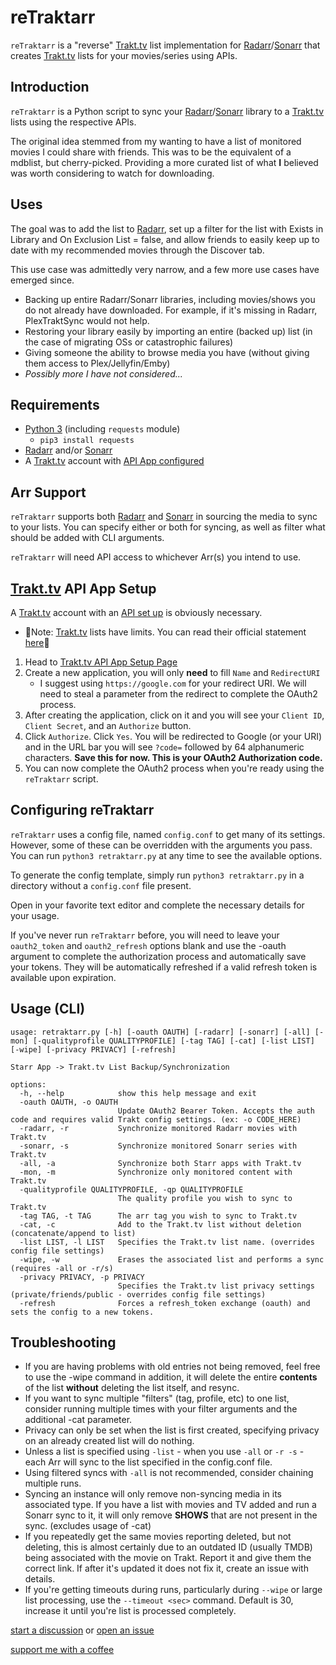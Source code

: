 # reTraktarr

`reTraktarr` is a "reverse" [Trakt.tv](https://www.trakt.tv) list implementation for [Radarr](https://radarr.video)/[Sonarr](https://sonarr.tv) that creates [Trakt.tv](https://www.trakt.tv) lists for your movies/series using APIs.

## Introduction

`reTraktarr` is a Python script to sync your [Radarr](https://radarr.video)/[Sonarr](https://sonarr.tv) library to a [Trakt.tv](https://www.trakt.tv) lists using the respective APIs.

The original idea stemmed from my wanting to have a list of monitored movies I could share with friends. This was to be the equivalent of a mdblist, but cherry-picked. Providing a more curated list of what **I** believed was worth considering to watch for downloading.

## Uses

The goal was to add the list to [Radarr](https://radarr.video), set up a filter for the list with Exists in Library and On Exclusion List = false, and allow friends to easily keep up to date with my recommended movies through the Discover tab.

This use case was admittedly very narrow, and a few more use cases have emerged since.

- Backing up entire Radarr/Sonarr libraries, including movies/shows you do not already have downloaded. For example, if it's missing in Radarr, PlexTraktSync would not help.
- Restoring your library easily by importing an entire (backed up) list (in the case of migrating OSs or catastrophic failures)
- Giving someone the ability to browse media you have (without giving them access to Plex/Jellyfin/Emby)
- _Possibly more I have not considered..._

## Requirements

- [Python 3](https://www.python.org/downloads/) (including `requests` module)
  - `pip3 install requests`
- [Radarr](https://radarr.video) and/or [Sonarr](https://sonarr.tv)
- A [Trakt.tv](https://www.trakt.tv) account with [API App configured](#trakttv-api-app-setup)

## Arr Support

`reTraktarr` supports both [Radarr](https://radarr.video) and [Sonarr](https://sonarr.tv) in sourcing the media to sync to your lists. You can specify either or both for syncing, as well as filter what should be added with CLI arguments.

`reTraktarr` will need API access to whichever Arr(s) you intend to use.

## [Trakt.tv](https://www.trakt.tv) API App Setup

A [Trakt.tv](https://www.trakt.tv) account with an [API set up](#trakttv-api-app-setup) is obviously necessary.

- 🚨Note: [Trakt.tv](https://www.trakt.tv) lists have limits. You can read their official statement [here](https://twitter.com/trakt/status/1536751362943332352/photo/1)🚨

1. Head to [Trakt.tv API App Setup Page](https://trakt.tv/oauth/applications)
2. Create a new application, you will only **need** to fill `Name` and `RedirectURI`
   - I suggest using `https://google.com` for your redirect URI. We will need to steal a parameter from the redirect to complete the OAuth2 process.
3. After creating the application, click on it and you will see your `Client ID`, `Client Secret`, and an `Authorize` button.
4. Click `Authorize`. Click `Yes`. You will be redirected to Google (or your URI) and in the URL bar you will see `?code=` followed by 64 alphanumeric characters. **Save this for now. This is your OAuth2 Authorization code.**
5. You can now complete the OAuth2 process when you're ready using the `reTraktarr` script.

## Configuring reTraktarr

`reTraktarr` uses a config file, named `config.conf` to get many of its settings. However, some of these can be overridden with the arguments you pass. You can run `python3 retraktarr.py` at any time to see the available options.

To generate the config template, simply run `python3 retraktarr.py` in a directory without a `config.conf` file present.

Open in your favorite text editor and complete the necessary details for your usage.

If you've never run `reTraktarr` before, you will need to leave your `oauth2_token` and `oauth2_refresh` options blank and use the -oauth argument to complete the authorization process and automatically save your tokens. They will be automatically refreshed if a valid refresh token is available upon expiration.

## Usage (CLI)

```shell
usage: retraktarr.py [-h] [-oauth OAUTH] [-radarr] [-sonarr] [-all] [-mon] [-qualityprofile QUALITYPROFILE] [-tag TAG] [-cat] [-list LIST] [-wipe] [-privacy PRIVACY] [-refresh]

Starr App -> Trakt.tv List Backup/Synchronization

options:
  -h, --help            show this help message and exit
  -oauth OAUTH, -o OAUTH
                        Update OAuth2 Bearer Token. Accepts the auth code and requires valid Trakt config settings. (ex: -o CODE_HERE)
  -radarr, -r           Synchronize monitored Radarr movies with Trakt.tv
  -sonarr, -s           Synchronize monitored Sonarr series with Trakt.tv
  -all, -a              Synchronize both Starr apps with Trakt.tv
  -mon, -m              Synchronize only monitored content with Trakt.tv
  -qualityprofile QUALITYPROFILE, -qp QUALITYPROFILE
                        The quality profile you wish to sync to Trakt.tv
  -tag TAG, -t TAG      The arr tag you wish to sync to Trakt.tv
  -cat, -c              Add to the Trakt.tv list without deletion (concatenate/append to list)
  -list LIST, -l LIST   Specifies the Trakt.tv list name. (overrides config file settings)
  -wipe, -w             Erases the associated list and performs a sync (requires -all or -r/s)
  -privacy PRIVACY, -p PRIVACY
                        Specifies the Trakt.tv list privacy settings (private/friends/public - overrides config file settings)
  -refresh              Forces a refresh_token exchange (oauth) and sets the config to a new tokens.
```

## Troubleshooting

- If you are having problems with old entries not being removed, feel free to use the -wipe command in addition, it will delete the entire **contents** of the list **without** deleting the list itself, and resync.
- If you want to sync multiple "filters" (tag, profile, etc) to one list, consider running multiple times with your filter arguments and the additional -cat parameter.
- Privacy can only be set when the list is first created, specifying privacy on an already created list will do nothing.
- Unless a list is specified using `-list` - when you use `-all` or `-r -s` - each Arr will sync to the list specified in the config.conf file.
- Using filtered syncs with `-all` is not recommended, consider chaining multiple runs.
- Syncing an instance will only remove non-syncing media in its associated type. If you have a list with movies and TV added and run a Sonarr sync to it, it will only remove **SHOWS** that are not present in the sync. (excludes usage of -cat)
- If you repeatedly get the same movies reporting deleted, but not deleting, this is almost certainly due to an outdated ID (usually TMDB) being associated with the movie on Trakt. Report it and give them the correct link. If after it's updated it does not fix it, create an issue with details.
- If you're getting timeouts during runs, particularly during `--wipe` or large list processing, use the `--timeout <sec>` command. Default is 30, increase it until you're list is processed completely.

[start a discussion](https://github.com/zakkarry/reTraktarr/discussions/new) or [open an issue](https://github.com/zakkarry/reTraktarr/issues/new)

[support me with a coffee](https://www.buymeacoffee.com/zak.ary)

